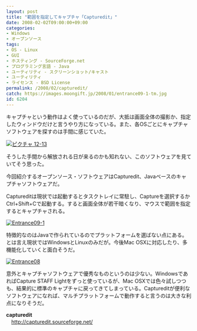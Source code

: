 ```yaml
---
layout: post
title: "範囲を指定してキャプチャ「Capturedit」"
date: 2008-02-02T09:00:00+09:00
categories:
- Windows
- オープンソース
tags: 
- OS - Linux
- GUI
- ホスティング - SourceForge.net
- プログラミング言語 - Java
- ユーティリティ - スクリーンショット/キャスト
- ユーティリティ
- ライセンス - BSD License
permalink: /2008/02/capturedit/
catch: https://images.moongift.jp/2008/01/entrance09-1-tm.jpg
id: 6204
---
```

キャプチャという動作はよく使っているのだが、大抵は画面全体の撮影か、指定したウィンドウだけと言うやり方になっている。また、各OSごとにキャプチャソフトウェアを探すのは手間に感じていた。   
  
[![ピクチャ 12-13](https://images.moongift.jp/2008/01/12-13-tm.jpg)](https://images.moongift.jp/2008/01/12-13.png)  
  
そうした手間から解放される日が来るのかも知れない、このソフトウェアを見ていてそう思った。   
  
今回紹介するオープンソース・ソフトウェアはCapturedit、Javaベースのキャプチャソフトウェアだ。   
<!--more-->  
Captureditは現状では起動するとタスクトレイに常駐し、Captureを選択するかCtrl+Shift+Cで起動する。すると画面全体が若干暗くなり、マウスで範囲を指定するとキャプチャされる。   
  
[![Entrance09-1](https://images.moongift.jp/2008/01/entrance09-1-tm.jpg)](https://images.moongift.jp/2008/01/entrance09-1.png)  
  
特徴的なのはJavaで作られているのでプラットフォームを選ばない点にある。とは言え現状ではWindowsとLinuxのみだが。今後Mac OSXに対応したり、多機能化していくと面白そうだ。   
  
[![Entrance08](https://images.moongift.jp/2008/01/entrance08-tm.jpg)](https://images.moongift.jp/2008/01/entrance08.png)  
  
意外とキャプチャソフトウェアで優秀なものというのは少ない。WindowsであればCapture STAFF Lightをずっと使っているが、Mac OSXでは色々試しつつも、結果的に標準のキャプチャに戻ってきてしまっている。Captureditが便利なソフトウェアになれば、マルチプラットフォームで動作すると言うのは大きな利点になりそうだ。   
  
**capturedit**   
　[http://capturedit.sourceforge.net/   
](http://capturedit.sourceforge.net/)

